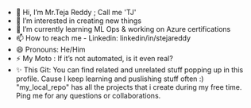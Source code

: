 - 👋 Hi, I’m Mr.Teja Reddy ; Call me 'TJ'
- 👀 I’m interested in creating new things
- 🌱 I’m currently learning ML Ops & working on Azure certifications
- 📫 How to reach me - Linkedin: linkedin/in/stejareddy 
- 😄 Pronouns: He/Him
- ⚡ My Moto : If it’s not automated, is it even real?
- ✨ This Git: You can find related and unrelated stuff popping up in this profile. Cause I keep learning and puslishing stuff often :) 
"my_local_repo" has all the projects that i create during my free time. Ping me for any questions or collaborations.
<!---
stejareddy/stejareddy is a ✨ special ✨ repository because its `README.md` (this file) appears on your GitHub profile.
You can click the Preview link to take a look at your changes.
--->
